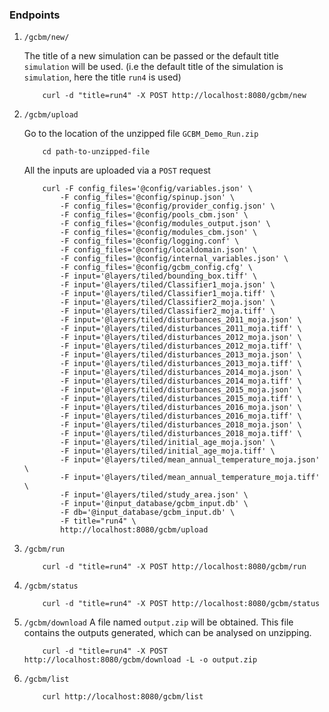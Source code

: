 <h3> Endpoints </h3>

1.  `/gcbm/new/` 

    The title of a new simulation can be passed or the default title `simulation` will be used. (i.e the default title of the simulation is `simulation`, here the title `run4` is used)

    ```
        curl -d "title=run4" -X POST http://localhost:8080/gcbm/new
    ````

2. `/gcbm/upload`

    Go to the location of the unzipped file `GCBM_Demo_Run.zip`

    ```
        cd path-to-unzipped-file
    ```

    All the inputs are uploaded via a `POST` request
    ```
        curl -F config_files='@config/variables.json' \
            -F config_files='@config/spinup.json' \
            -F config_files='@config/provider_config.json' \
            -F config_files='@config/pools_cbm.json' \
            -F config_files='@config/modules_output.json' \
            -F config_files='@config/modules_cbm.json' \
            -F config_files='@config/logging.conf' \
            -F config_files='@config/localdomain.json' \
            -F config_files='@config/internal_variables.json' \
            -F config_files='@config/gcbm_config.cfg' \
            -F input='@layers/tiled/bounding_box.tiff' \
            -F input='@layers/tiled/Classifier1_moja.json' \
            -F input='@layers/tiled/Classifier1_moja.tiff' \
            -F input='@layers/tiled/Classifier2_moja.json' \
            -F input='@layers/tiled/Classifier2_moja.tiff' \
            -F input='@layers/tiled/disturbances_2011_moja.json' \
            -F input='@layers/tiled/disturbances_2011_moja.tiff' \
            -F input='@layers/tiled/disturbances_2012_moja.json' \
            -F input='@layers/tiled/disturbances_2012_moja.tiff' \
            -F input='@layers/tiled/disturbances_2013_moja.json' \
            -F input='@layers/tiled/disturbances_2013_moja.tiff' \
            -F input='@layers/tiled/disturbances_2014_moja.json' \
            -F input='@layers/tiled/disturbances_2014_moja.tiff' \
            -F input='@layers/tiled/disturbances_2015_moja.json' \
            -F input='@layers/tiled/disturbances_2015_moja.tiff' \
            -F input='@layers/tiled/disturbances_2016_moja.json' \
            -F input='@layers/tiled/disturbances_2016_moja.tiff' \
            -F input='@layers/tiled/disturbances_2018_moja.json' \
            -F input='@layers/tiled/disturbances_2018_moja.tiff' \
            -F input='@layers/tiled/initial_age_moja.json' \
            -F input='@layers/tiled/initial_age_moja.tiff' \
            -F input='@layers/tiled/mean_annual_temperature_moja.json' \
            -F input='@layers/tiled/mean_annual_temperature_moja.tiff' \
            -F input='@layers/tiled/study_area.json' \
            -F input='@input_database/gcbm_input.db' \
            -F db='@input_database/gcbm_input.db' \
            -F title="run4" \
            http://localhost:8080/gcbm/upload

    ```
3. `/gcbm/run`

    ```
        curl -d "title=run4" -X POST http://localhost:8080/gcbm/run
    ```

4. `/gcbm/status`
    ```
        curl -d "title=run4" -X POST http://localhost:8080/gcbm/status
    ```
5. `/gcbm/download`
    A file named `output.zip` will be obtained. This file contains the outputs generated, which can be analysed on unzipping.
    
    ```
        curl -d "title=run4" -X POST http://localhost:8080/gcbm/download -L -o output.zip
    ```
6. `/gcbm/list`
    ```
        curl http://localhost:8080/gcbm/list
    ```
